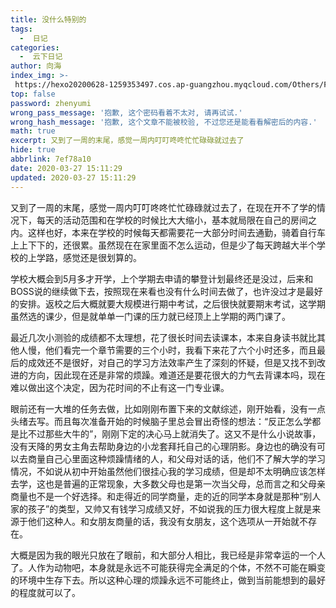 ```yaml
---
title: 没什么特别的
tags:
  -  日记
categories:
  -  云下日记
author: 向海
index_img: >-
 https://hexo20200628-1259353497.cos.ap-guangzhou.myqcloud.com/Others/Fluid/about.png
top: false
password: zhenyumi
wrong_pass_message: '抱歉, 这个密码看着不太对, 请再试试.'
wrong_hash_message: '抱歉, 这个文章不能被校验, 不过您还是能看看解密后的内容.'
math: true
excerpt: 又到了一周的末尾，感觉一周内叮叮咚咚忙忙碌碌就过去了
hide: true
abbrlink: 7ef78a10
date: 2020-03-27 15:11:29
updated: 2020-03-27 15:11:29
---
```


 又到了一周的末尾，感觉一周内叮叮咚咚忙忙碌碌就过去了，在现在开不了学的情况下，每天的活动范围和在学校的时候比大大缩小，基本就局限在自己的房间之内。这样也好，本来在学校的时候每天都需要花一大部分时间去通勤，骑着自行车上上下下的，还很累。虽然现在在家里面不怎么运动，但是少了每天跨越大半个学校的上学路，感觉还是很划算的。

 学校大概会到5月多才开学，上个学期去申请的攀登计划最终还是没过，后来和BOSS说的继续做下去，按照现在来看也没有什么时间去做了，也许没过才是最好的安排。返校之后大概就要大规模进行期中考试，之后很快就要期末考试，这学期虽然选的课少，但是就单单一门课的压力就已经顶上上学期的两门课了。

 最近几次小测验的成绩都不太理想，花了很长时间去读课本，本来自身读书就比其他人慢，他们看完一个章节需要的三个小时，我看下来花了六个小时还多，而且最后的成效还不是很好，对自己的学习方法效率产生了深刻的怀疑，但是又找不到改进的方向，因此现在还是非常的烦躁。难道还是要花很大的力气去背课本吗，现在难以做出这个决定，因为花时间的不止有这一门专业课。

 眼前还有一大堆的任务去做，比如刚刚布置下来的文献综述，刚开始看，没有一点头绪去写。而且每次准备开始的时候脑子里总会冒出奇怪的想法：“反正怎么学都是比不过那些大牛的”，刚刚下定的决心马上就消失了。这又不是什么小说故事，没有天降的男女主角去帮助身边的小龙套拜托自己的心理阴影。身边也的确没有可以去商量自己心里面这种烦躁情绪的人，和父母对话的话，他们不了解大学的学习情况，不如说从初中开始虽然他们很挂心我的学习成绩，但是却不太明确应该怎样去学，这也是普遍的正常现象，大多数父母也是第一次当父母，总而言之和父母亲商量也不是一个好选择。和走得近的同学商量，走的近的同学本身就是那种“别人家的孩子”的类型，又帅又有钱学习成绩又好，不如说我的压力很大程度上就是来源于他们这种人。和女朋友商量的话，我没有女朋友，这个选项从一开始就不存在。

 大概是因为我的眼光只放在了眼前，和大部分人相比，我已经是非常幸运的一个人了。人作为动物吧，本身就是永远不可能获得完全满足的个体，不然不可能在瞬变的环境中生存下去。所以这种心理的烦躁永远不可能终止，做到当前能想到的最好的程度就可以了。